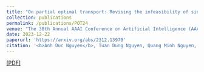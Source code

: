 ```yaml
---
title: "On partial optimal transport: Revising the infeasibility of sinkhorn and efficient gradient methods"
collection: publications
permalink: /publications/POT24
venue: "The 38th Annual AAAI Conference on Artificial Intelligence (AAAI 2024)"
date: 2023-12-22
paperurl: 'https://arxiv.org/abs/2312.13970'
citation: '<b>Anh Duc Nguyen</b>, Tuan Dung Nguyen, Quang Minh Nguyen, Hoang H. Nguyen, Lam M. Nguyen, Kim-Chuan Toh. <i>The 38th Annual AAAI Conference on Artificial Intelligence</i>. <b>AAAI 2024</b>. <b> <span style="color:red">(Oral)</span> </b>'
---
```

[[PDF]](https://arxiv.org/abs/2312.13970)
